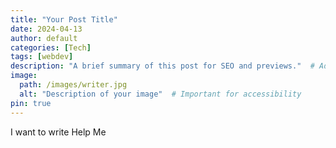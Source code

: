 ```yaml
---
title: "Your Post Title"
date: 2024-04-13
author: default
categories: [Tech]
tags: [webdev]
description: "A brief summary of this post for SEO and previews."  # Add this line
image:
  path: /images/writer.jpg
  alt: "Description of your image"  # Important for accessibility
pin: true
---
```


I want to write
Help Me
